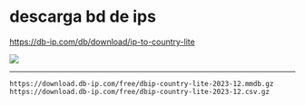 # descarga  bd de ips

https://db-ip.com/db/download/ip-to-country-lite

<img src="https://i.imgur.com/y1AJM3G.png" >

-- --------------------------


```shell
https://download.db-ip.com/free/dbip-country-lite-2023-12.mmdb.gz
https://download.db-ip.com/free/dbip-country-lite-2023-12.csv.gz
```
